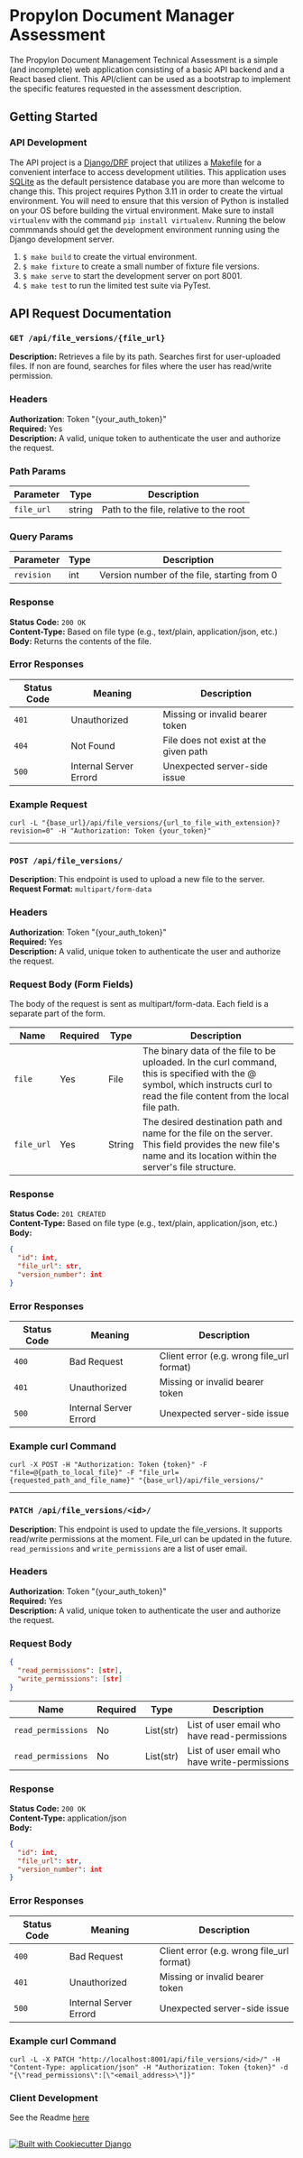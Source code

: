 # Propylon Document Manager Assessment

The Propylon Document Management Technical Assessment is a simple (and incomplete) web application consisting of a basic API backend and a React based client.  This API/client can be used as a bootstrap to implement the specific features requested in the assessment description. 

## Getting Started
### API Development
The API project is a [Django/DRF](https://www.django-rest-framework.org/) project that utilizes a [Makefile](https://www.gnu.org/software/make/manual/make.html) for a convenient interface to access development utilities. This application uses [SQLite](https://www.sqlite.org/index.html) as the default persistence database you are more than welcome to change this. This project requires Python 3.11 in order to create the virtual environment.  You will need to ensure that this version of Python is installed on your OS before building the virtual environment. Make sure to install `virtualenv` with the command `pip install virtualenv`. Running the below commmands should get the development environment running using the Django development server.
1. `$ make build` to create the virtual environment.
2. `$ make fixture` to create a small number of fixture file versions.
3. `$ make serve` to start the development server on port 8001.
4. `$ make test` to run the limited test suite via PyTest.

## API Request Documentation

### `GET /api/file_versions/{file_url}`
**Description:** Retrieves a file by its path. Searches first for user-uploaded files. If non are found, searches for files where the user has read/write permission.

### Headers
**Authorization**: Token "{your_auth_token}"<br>
**Required:** Yes<br>
**Description:** A valid, unique token to authenticate the user and authorize the request.<br>

### Path Params
| Parameter | Type   | Description                            |
| --------- | ------ | -------------------------------------- |
| `file_url`    | string | Path to the file, relative to the root |

### Query Params
| Parameter  | Type | Description                                 |
|------------|------|---------------------------------------------|
| `revision` | int  | Version number of the file, starting from 0 |

### Response
**Status Code:** `200 OK`<br>
**Content-Type:** Based on file type (e.g., text/plain, application/json, etc.)<br>
**Body:** Returns the contents of the file.

### Error Responses
| Status Code | Meaning | Description           |
|---------|------|------------------------------|
|`401`|Unauthorized|Missing or invalid bearer token|
|`404`|Not Found|File does not exist at the given path|
|`500`|Internal Server Errord|Unexpected server-side issue|

### Example Request
`curl -L "{base_url}/api/file_versions/{url_to_file_with_extension}?revision=0" -H "Authorization: Token {your_token}"`

------------------------------------

### `POST /api/file_versions/`
**Description**: This endpoint is used to upload a new file to the server.<br>
**Request Format:** `multipart/form-data`

### Headers
**Authorization**: Token "{your_auth_token}"<br>
**Required:** Yes<br>
**Description:** A valid, unique token to authenticate the user and authorize the request.<br>

### Request Body (Form Fields)
The body of the request is sent as multipart/form-data. Each field is a separate part of the form.

| Name | Required | Type | Description |
|-----------|------|------------------|---------------------------|
| `file` | Yes | File  | The binary data of the file to be uploaded. In the curl command, this is specified with the @ symbol, which instructs curl to read the file content from the local file path. |
|`file_url`|Yes|String|The desired destination path and name for the file on the server. This field provides the new file's name and its location within the server's file structure.|

### Response
**Status Code:** `201 CREATED`<br>
**Content-Type:** Based on file type (e.g., text/plain, application/json, etc.)<br>
**Body:**
```json
{
  "id": int,
  "file_url": str,
  "version_number": int
}
```

### Error Responses
| Status Code | Meaning | Description                               |
|-----------|------|-------------------------------------------|
| `400` | Bad Request | Client error (e.g. wrong file_url format) |
| `401` | Unauthorized  | Missing or invalid bearer token           |
|`500`|Internal Server Errord| Unexpected server-side issue              |

### Example curl Command
`curl -X POST -H "Authorization: Token {token}" -F "file=@{path_to_local_file}" -F "file_url={requested_path_and_file_name}" "{base_url}/api/file_versions/"`

------------------------------------

### `PATCH /api/file_versions/<id>/`
**Description**: This endpoint is used to update the file_versions. It supports read/write permissions at the moment. File_url can be updated in the future.<br>`read_permissions` and `write_permissions` are a list of user email.

### Headers
**Authorization**: Token "{your_auth_token}"<br>
**Required:** Yes<br>
**Description:** A valid, unique token to authenticate the user and authorize the request.<br>

### Request Body

```json
{
  "read_permissions": [str],
  "write_permissions": [str]
}
```

| Name | Required | Type      | Description                                   |
|-----------|----|-----------|-----------------------------------------------|
|`read_permissions`| No | List(str) | List of user email who have read-permissions  |
|`read_permissions`| No | List(str) | List of user email who have write-permissions |

### Response
**Status Code:** `200 OK`<br>
**Content-Type:** application/json<br>
**Body:**

```json
{
  "id": int,
  "file_url": str,
  "version_number": int
}
```

### Error Responses
| Status Code | Meaning | Description                               |
|-----------|------|-------------------------------------------|
| `400` | Bad Request | Client error (e.g. wrong file_url format) |
| `401` | Unauthorized  | Missing or invalid bearer token           |
|`500`|Internal Server Errord| Unexpected server-side issue              |

### Example curl Command
`curl -L -X PATCH "http://localhost:8001/api/file_versions/<id>/" -H "Content-Type: application/json" -H "Authorization: Token {token}" -d "{\"read_permissions\":[\"<email_address>\"]}"`

### Client Development 
See the Readme [here](https://github.com/propylon/document-manager-assessment/blob/main/client/doc-manager/README.md)

##
[![Built with Cookiecutter Django](https://img.shields.io/badge/built%20with-Cookiecutter%20Django-ff69b4.svg?logo=cookiecutter)](https://github.com/cookiecutter/cookiecutter-django/)

